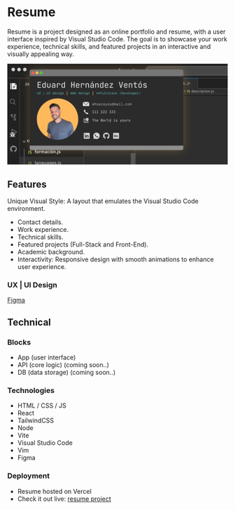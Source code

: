 # Resume

Resume is a project designed as an online portfolio and resume, with a user interface inspired by Visual Studio Code. The goal is to showcase your work experience, technical skills, and featured projects in an interactive and visually appealing way.

![Resume Image](./project/public/img/design.png)

## Features

Unique Visual Style: A layout that emulates the Visual Studio Code environment.
- Contact details.
- Work experience.
- Technical skills.
- Featured projects (Full-Stack and Front-End).
- Academic background.
- Interactivity: Responsive design with smooth animations to enhance user experience.

### UX | UI Design
[Figma]([https://www.figma.com/proto/2Jqh5rduEoNJAEK8olefch/ISDI-Project-%7C-cities?page-id=47%3A270&node-id=83-33&node-type=canvas&viewport=-303%2C877%2C0.39&t=5vC2tVC4q8nyme1o-1&scaling=scale-down&content-scaling=fixed&starting-point-node-id=83%3A33](https://www.figma.com/design/Ck7FNLBEZvpOlUvnSZjlIf/CV?node-id=351-425))

## Technical

### Blocks

- App (user interface)
- API (core logic) (coming soon..)
- DB (data storage) (coming soon..)


### Technologies

- HTML / CSS / JS
- React
- TailwindCSS
- Node
- Vite
- Visual Studio Code
- Vim
- Figma

### Deployment

- Resume hosted on Vercel
- Check it out live: [resume project](https://eduardhernandez.vercel.app/)

